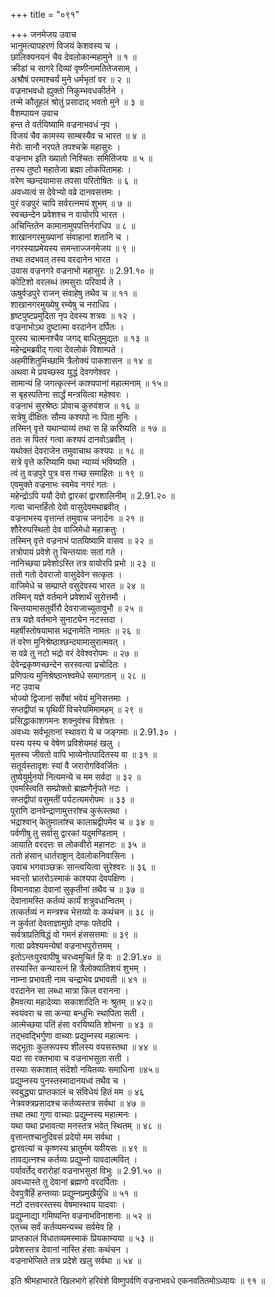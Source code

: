 +++
title = "०९१"

+++
जनमेजय उवाच  
भानुमत्यापहरणं विजयं केशवस्य च ।  
छालिक्यनयनं चैव देवलोकान्महामुने ॥ १ ॥  
क्रीडां च सागरे दिव्यां वृष्णीनामतितेजसाम् ।  
अश्रौषं परमाश्चर्यं मुने धर्मभृतां वर ॥ २ ॥  
वज्रनाभवधो ह्युक्तो निकुम्भवधकीर्तने ।  
तन्मे कौतूहलं श्रोतुं प्रसादाद् भवतो मुने ॥ ३ ॥  
वैशम्पायन उवाच  
हन्त ते वर्तयिष्यामि वज्रनाभवधं नृप ।  
विजयं चैव कामस्य साम्बस्यैव च भारत ॥ ४ ॥  
मेरोः सानौ नरपते तपश्चक्रे महासुरः ।  
वज्रनाभ इति ख्यातो निश्चितः समितिंजयः ॥ ५ ॥  
तस्य तुष्टो महातेजा ब्रह्मा लोकपितामहः ।  
वरेण च्छन्दयामास तपसा परितोषितः ॥ ६ ॥  
अवध्यत्वं स देवेभ्यो वव्रे दानवसत्तमः ।  
पुरं वज्रपुरं चापि सर्वरत्नमयं शुभम् ॥ ७ ॥  
स्वच्छन्देन प्रवेशश्च न वायोरपि भारत ।  
अचिन्तितेन कामानामुपपत्तिर्नराधिप ॥ ८ ॥  
शाखानगरमुख्यानां संवाहानां शतानि च ।  
नगरस्याप्रमेयस्य समन्ताज्जनमेजय ॥ ९ ॥  
तथा तदभवत् तस्य वरदानेन भारत ।  
उवास वज्रनगरे वज्रनाभो महासुरः ॥ 2.91.१० ॥  
कोटिशो वरलब्धं तमसुराः परिवार्य ते ।  
ऊषुर्वज्रपुरे राजन् संवाहेषु तथैव च ॥ ११ ॥  
शाखानगरमुख्येषु रम्येषु च नराधिप ।  
हृष्टपुष्टप्रमुदिता नृप देवस्य शत्रवः ॥ १२ ।  
वज्रनाभोऽथ दुष्टात्मा वरदानेन दर्पितः ।  
पुरस्य चात्मनश्चैव जगद् बाधितुमुद्यतः ॥ १३ ॥  
महेन्द्रमब्रवीद् गत्वा देवलोकं विशाम्पते ।  
अहमीशितुमिच्छामि त्रैलोक्यं पाकशासन ॥ १४ ॥  
अथवा मे प्रयच्छस्व युद्धं देवगणेश्वर ।  
सामान्यं हि जगत्कृत्स्नं काश्यपानां महात्मनाम् ॥ १५॥  
स बृहस्पतिना सार्द्धं मन्त्रयित्वा महेश्वरः ।  
वज्रनाभं सुरश्रेष्ठः प्रोवाच कुरुवंशज ॥ १६ ॥  
सत्रेषु दीक्षितः सौम्य कश्यपो नः पिता मुनिः ।  
तस्मिन् वृत्ते यथान्याय्यं तथा स हि करिष्यति ॥ १७ ॥  
ततः स पितरं गत्वा कश्यपं दानवोऽब्रवीत् ।  
यथोक्तं देवराजेन तमुवाचाथ कश्यपः ॥ १८ ॥  
सत्रे वृत्ते करिष्यामि यथा न्याय्यं भविष्यति ।  
त्वं तु वज्रपुरे पुत्र वस गच्छ समाहितः ॥ १९ ॥  
एवमुक्ते वज्रनाभः स्वमेव नगरं गतः ।  
महेन्द्रोऽपि ययौ देवो द्वारकां द्वारशालिनीम् ॥ 2.91.२० ॥  
गत्वा चान्तर्हितो देवो वासुदेवमथाब्रवीत् ।  
वज्रनाभस्य वृत्तान्तं तमुवाच जनार्दनः ॥ २१ ॥  
शौरेरुपस्थितो देव वाजिमेधो महाक्रतुः ।  
तस्मिन् वृत्ते वज्रनाभं पातयिष्यामि वासव ॥ २२ ॥  
तत्रोपायं प्रवेशे तु चिन्तयावः सतां गते ।  
नानिच्छया प्रवेशोऽस्ति तत्र वायोरपि प्रभो ॥ २३ ॥  
ततो गतो देवराजो वासुदेवेन सत्कृतः ।  
वाजिमेधे च सम्प्राप्ते वसुदेवस्य भारत ॥ २४ ॥  
तस्मिन् यज्ञे वर्तमाने प्रवेशार्थं सुरोत्तमौ ।  
चिन्तयामासतुर्वीरौ देवराजाच्युतावुभौ ॥ २५ ॥  
तत्र यज्ञे वर्तमाने सुनाट्येन नटस्तदा ।  
महर्षीस्तोषयामास भद्रनामेति नामतः ॥ २६ ॥  
तं वरेण मुनिश्रेष्ठाश्छन्दयामासुरात्मवत् ।  
स वव्रे तु नटो भद्रो वरं देवेश्वरोपमः ॥ २७ ॥  
देवेन्द्रकृष्णच्छन्देन सरस्वत्या प्रचोदितः ।  
प्रणिपत्य मुनिश्रेष्ठानश्वमेधे समागतान् ॥ २८ ॥  
नट उवाच  
भोज्यो द्विजानां सर्वेषां भवेयं मुनिसत्तमाः ।  
सप्तद्वीपां च पृथिवीं विचरेयमिमामहम् ॥ २९ ॥  
प्रसिद्धाकाशगमनः शक्नुवंश्च विशेषतः ।  
अवध्यः सर्वभूतानां स्थावरा ये च जङ्गमाः ॥ 2.91.३० ।  
यस्य यस्य च वेषेण प्रविशेयमहं खलु ।  
मृतस्य जीवतो वापि भाव्येनोत्पादितस्य वा ॥ ३१ ॥  
सतूर्यस्तादृशः स्यां वै जरारोगविवर्जितः ।  
तुष्येयुर्मुनयो नित्यमन्ये च मम सर्वदा ॥ ३२ ॥  
एवमस्त्विति सम्प्रोक्तो ब्राह्मणैर्नृपते नटः ।  
सप्तद्वीपां वसुमतीं पर्यटत्यमरोपमः ॥ ३३ ॥  
पुराणि दानवेन्द्राणामुत्तरांश्च कुरूंस्तथा ।  
भद्राश्वान् केतुमालांश्च कालाम्रद्वीपमेव च ॥ ३४ ॥  
पर्वणीषु तु सर्वासु द्वारकां यदुमण्डिताम् ।  
आयाति वरदत्तः स लोकवीरो महानटः ॥ ३५ ॥  
ततो हंसान् धार्तराष्ट्रान् देवलोकनिवासिनः ।  
उवाच भगवाञ्छक्रः सान्त्वयित्वा सुरेश्वरः ॥ ३६ ॥  
भवन्तो भ्रातरोऽस्माकं काश्यपा देवपक्षिणः ।  
विमानवाहा देवानां सुकृतीनां तथैव च ॥ ३७ ॥  
देवानामस्ति कर्तव्यं कार्यं शत्रुवधान्वितम् ।  
तत्कर्तव्यं न मन्त्रश्च भेत्तव्यो वः कथंचन ॥ ३८ ॥  
न कुर्वतां देवताज्ञामुग्रो दण्डः पतेदपि ।  
सर्वत्राप्रतिषिद्धं वो गमनं हंससत्तमाः ॥ ३९ ॥  
गत्वा प्रवेश्यमन्येषां वज्रनाभपुरोत्तमम् ।  
इतोऽन्तःपुरवापीषु चरध्वमुचितं हि वः ॥ 2.91.४० ॥  
तस्यास्ति कन्यारत्नं हि त्रैलोक्यातिशयं शुभम् ।  
नाम्ना प्रभावती नाम चन्द्राभेव प्रभावती ॥ ४१ ॥  
वरदानेन सा लब्धा मात्रा किल वरानना ।  
हैमवत्या महादेव्याः सकाशादिति नः श्रुतम् ॥ ४२॥  
स्वयंवरा च सा कन्या बन्धुभिः स्थापिता सती ।  
आत्मेच्छया पतिं हंसा वरयिष्यति शोभना ॥ ४३ ॥  
तद्भवद्भिर्गुणा वाच्याः प्रद्युम्नस्य महात्मनः ।  
सद्भूताः कुलरूपस्य शीलस्य वयसस्तथा ॥ ४४ ॥  
यदा सा रक्तभावा च वज्रनाभसुता सती ।  
तस्याः सकाशात् संदेशो नयितव्यः समाधिना ॥४५॥  
प्रद्युम्नस्य पुनस्तस्मादानयध्वं तथैव च ।  
स्वबुद्ध्या प्राप्तकालं च संविधेयं हितं मम ॥ ४६  
नेत्रवक्त्रप्रसादश्च कर्तव्यस्तत्र सर्वथा ॥ ४७ ॥  
तथा तथा गुणा वाच्याः प्रद्युम्नस्य महात्मनः ।  
यथा यथा प्रभावत्या मनस्तत्र भवेत् स्थितम् ॥ ४८ ॥  
वृत्तान्तश्चानुदिवसं प्रदेयो मम सर्वथा ।  
द्वारवत्यां च कृष्णस्य भ्रातुर्मम यवीयसः ॥ ४९ ॥  
तावद्यत्नश्च कर्तव्यः प्रद्युम्नो यावदात्मवित् ।  
पर्यावर्तेद् वरारोहां वज्रनाभसुतां विभुः ॥ 2.91.५० ॥  
अवध्यास्ते तु देवानां ब्रह्मणो वरदर्पिताः ।  
देवपुत्रैर्हि हन्तव्याः प्रद्युम्नप्रमुखैर्युधि ॥ ५१ ॥  
नटो दत्तवरस्तस्य वेषमास्थाय यादवाः ।  
प्रद्युम्नाद्या गमिष्यन्ति वज्रनाभविनाशनाः ॥ ५२ ॥  
एतच्च सर्वं कर्तव्यमन्यच्च सर्वमेव हि ।  
प्राप्तकालं विधातव्यमस्माकं प्रियकाम्यया ॥ ५३ ॥  
प्रवेशस्तत्र देवानां नास्ति हंसाः कथंचन ।  
वज्रनाभेप्सिते तत्र प्रदेशे खलु सर्वथा ॥ ५४ ॥  
  
इति श्रीमहाभारते खिलभागे हरिवंशे विष्णुपर्वणि वज्रनाभवधे एकनवतितमोऽध्यायः ॥ ९१ ॥